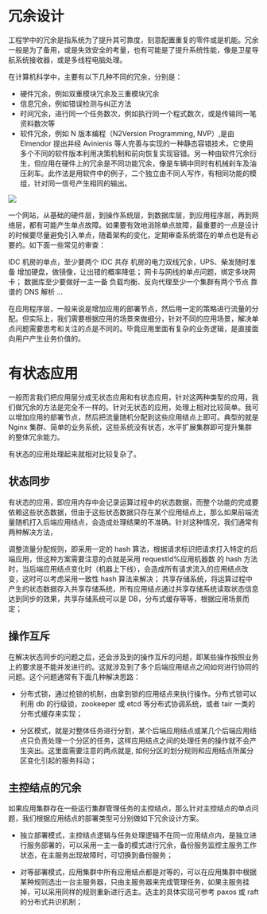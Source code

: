 # 冗余设计

工程学中的冗余是指系统为了提升其可靠度，刻意配置重复的零件或是机能。冗余一般是为了备用，或是失效安全的考量，也有可能是了提升系统性能，像是卫星导航系统接收器，或是多线程电脑处理。

在计算机科学中，主要有以下几种不同的冗余，分别是：

- 硬件冗余，例如双重模块冗余及三重模块冗余
- 信息冗余，例如错误检测与纠正方法
- 时间冗余，进行同一个任务数次，例如执行同一个程式数次，或是传输同一笔资料数次等
- 软件冗余，例如 N 版本编程（N2Version Programming, NVP）,是由 Elmendor 提出并经 Avinienis 等人完善与实现的一种静态容错技术，它使用多个不同的软件版本利用决策机制和前向恢复实现容错。另一种由软件冗余衍生，但应用在硬件上的冗余是不同功能冗余，像是车辆中同时有机械刹车及油压刹车。此作法是用软件中的例子，二个独立由不同人写作，有相同功能的模组，针对同一信号产生相同的输出。

![](https://assets.ng-tech.icu/item/20230417213615.png)

一个网站，从基础的硬件层，到操作系统层，到数据库层，到应用程序层，再到网络层，都有可能产生单点故障。如果要有效地消除单点故障，最重要的一点是设计的时候要尽量避免引入单点，随着架构的变化，定期审查系统潜在的单点也是有必要的。如下面一些常见的审查：

IDC 机房的单点，至少要两个 IDC 共存
机房的电力双线冗余，UPS、柴发随时准备
增加硬盘，做镜像，让出错的概率降低；
网卡与网线的单点问题，绑定多块网卡；
数据库至少要做好一主一备
负载均衡、反向代理至少一个集群有两个节点
靠谱的 DNS 解析
...

在应用程序层，一般来说是增加应用的部署节点，然后用一定的策略进行流量的分配。但实际上，我们需要根据应用的场景来做细分，针对不同的应用场景，解决单点问题需要思考和关注的点是不同的。毕竟应用里面有复杂的业务逻辑，是直接面向用户产生业务价值的。

# 有状态应用

一般而言我们把应用层分成无状态应用和有状态应用，针对这两种类型的应用，我们做冗余的方法是完全不一样的。针对无状态的应用，处理上相对比较简单。我可以增加应用的部署节点，然后把流量随机分配到这些应用结点上即可。典型的就是 Nginx 集群、简单的业务系统，这些系统没有状态，水平扩展集群即可提升集群的整体冗余能力。

有状态的应用处理起来就相对比较复杂了。

## 状态同步

有状态的应用，即应用内存中会记录运算过程中的状态数据，而整个功能的完成要依赖这些状态数据，但由于这些状态数据只存在某个应用结点上，那么如果前端流量随机打入后端应用结点，会造成处理结果的不准确。针对这种情况，我们通常有两种解决方法，

调整流量分配规则，即采用一定的 hash 算法，根据请求标识把请求打入特定的后端应用，但这种方案需要注意的点就是采用 requestId%应用机器数 的 hash 方法时，当后端应用结点变化时（机器上下线），会造成所有请求流入的应用结点改变，这时可以考虑采用一致性 hash 算法来解决；
共享存储系统，将运算过程中产生的状态数据存入共享存储系统，所有应用结点通过共享存储系统读取状态信息达到同步的效果，共享存储系统可以是 DB，分布式缓存等等，根据应用场景而定；

## 操作互斥

在解决状态同步的问题之后，还会涉及到的操作互斥的问题，即某些操作按照业务上的要求是不能并发进行的。这就涉及到了多个后端应用结点之间如何进行协同的问题。这个问题通常有下面几种解决思路：

- 分布式锁，通过抢锁的机制，由拿到锁的应用结点来执行操作。分布式锁可以利用 db 的行级锁，zookeeper 或 etcd 等分布式协调系统，或者 tair 一类的分布式缓存来实现；

- 分区模式，就是对整体任务进行分割，某个后端应用结点或某几个后端应用结点只负责处理一个分区的任务，这样应用结点之间的处理任务的操作就不会产生突出。这里面需要注意的两点就是, 如何分区的划分规则和应用结点所属分区变化引起的服务抖动；

## 主控结点的冗余

如果应用集群存在一些运行集群管理任务的主控结点，那么针对主控结点的单点问题，我们根据应用结点的部署类型可分别做如下冗余设计方案。

- 独立部署模式，主控结点逻辑与任务处理逻辑不在同一应用结点内，是独立进行服务部署的，可以采用一主一备的模式进行冗余，备份服务监控主服务工作状态，在主服务出现故障时，可切换到备份服务；

- 对等部署模式，应用集群中所有应用结点都是对等的，可以在应用集群中根据某种规则选出一台主服务器，只由主服务器来完成管理任务，如果主服务挂掉，可以采用同样的规则重新进行选主。选主的具体实现可参考 paxos 或 raft 的分布式共识机制；
